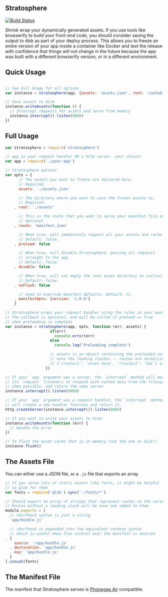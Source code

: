 Stratosphere
------------

[![Build Status](https://travis-ci.org/ben-ng/stratosphere.png?branch=master)](https://travis-ci.org/ben-ng/stratosphere)

Shrink wrap your dynamically generated assets. If you use tools like browserify to build your front-end code, you should consider saving the output to disk as part of your deploy process. This allows you to freeze an entire version of your app inside a container like Docker and test the release with confidence that things will not change in the future because the app was built with a different browserify version, or in a different environment.

## Quick Usage

```js

// See Full Usage for all options
var instance = stratosphere(app, {assets: 'assets.json', root: 'cachedir'})

// Save assets to disk
instance.writeAssets(function () {
  // Intercept requests for assets and serve from memory
  instance.intercept().listen(8080)
})

```

## Full Usage

```js
var stratosphere = require('stratosphere')

// app is your request handler OR a http server. your choice!
var app = require('./your-app')

// Stratosphere options
var opts = {
      // The assets you want to freeze are declared here.
      // Required.
      assets: './assets.json'

      // The directory where you want to save the frozen assets to.
      // Required.
    , root: './assets'

      // This is the route that you want to serve your manifest file on.
      // Optional.
    , route: 'manifest.json'

      // When true, will immediately request all your assets and cache them.
      // Default: false.
    , preload: false

      // When true, will disable Stratosphere, passing all requests
      // straight to the app.
      // Default: false.
    , disable: false

      // When true, will not empty the root asset directory on initialization.
      // Default: false.
    , noFlush: false

      // Used to override manifest defaults. Default: {}.
    , manifestOpts: {version: '1.0.0'}
    }

// Stratosphere wraps your request handler using the rules in your manifest
// The callback is optional, and will be called if preload == true
// when preloading is complete
var instance = stratosphere(app, opts, function (err, assets) {
                    if(err)
                      console.error(err)
                    else
                      console.log('Preloading complete')

                    // assets is an object containing the preloaded assets
                    // note the leading slashes -- routes are normalized
                    // {'/route/1': 'asset data', '/route/2': 'dat'} etc...
                  })

// If your `app` argument was a server, the `intercept` method will modify
// its `request` listeners to respond with cached data from the filesystem
// when possible, and return the same server
instance.intercept().listen(8080)

// If your `app` argument was a request handler, the `intercept` method
// will create a new handler function and return it.
http.createServer(instance.intercept()).listen(8080)

// If you want to write your assets to disk:
instance.writeAssets(function (err) {
  // Handle the error
})

// To flush the asset cache that is in memory (not the one on disk!)
instance.flush()
```

## The Assets File

You can either use a JSON file, or a `.js` file that exports an array.

```js
// If you serve lots of static assets like fonts, it might be helpful
// to glob for them
var fonts = require('glob').sync('./fonts/*')

// Should export an array of strings that represent routes on the server
// Routes without a leading slash will be have one added to them
module.exports = [
  // shorthand syntax is just a string
  'app/bundle.js'

  // shorthand is expanded into the equivalent verbose syntax
  // which is useful when fine control over the manifest is desired
, {
    source: '/app/bundle.js'
  , destination: 'app/bundle.js'
  , key: 'app/bundle.js'
  }
].concat(fonts)
```

## The Manifest File

The manifest that Stratosphere serves is [Phonegap Air](https://github.com/ben-ng/phonegap-air#the-app-manifest) compatible.
